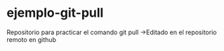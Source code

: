 # ejemplo-git-pull
Repositorio para practicar el comando git pull
->Editado en el repositorio remoto en github

